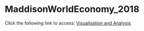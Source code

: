 # MaddisonWorldEconomy_2018

Click the following link to access: [Visualisation and Analysis](https://florentdsgree.github.io/MaddisonWorldEconomy_2018/)
